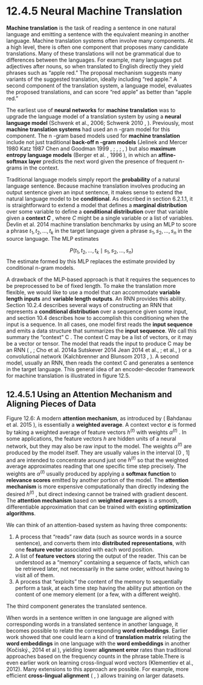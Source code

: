 # 12.4.5 Neural Machine Translation

**Machine translation** is the task of reading a sentence in one natural language and emitting a sentence with the equivalent meaning in another language. Machine translation systems often involve many components. At a high level, there is often one component that proposes many candidate translations. Many of these translations will not be grammatical due to differences between the languages. For
example, many languages put adjectives after nouns, so when translated to English directly they yield phrases such as “apple red.” The proposal mechanism suggests many variants of the suggested translation, ideally including “red apple.” A second component of the translation system, a language model, evaluates the proposed translations, and can score “red apple” as better than “apple red.”

The earliest use of **neural networks** for **machine translation** was to upgrade the language model of a translation system by using a **neural language model** (Schwenk et al., 2006; Schwenk 2010 , ). Previously, most **machine translation systems** had used an n -gram model for this component. The n -gram based models used for **machine translation** include not just traditional **back-off n -gram models** (Jelinek
and Mercer 1980 Katz 1987 Chen and Goodman 1999 , ; , ; , ) but also **maximum entropy language models** (Berger et al. , 1996 ), in which an **affine-softmax layer**  predicts the next word given the presence of frequent n-grams in the context.

Traditional language models simply report the **probability** of a natural language sentence. Because machine translation involves producing an output sentence given an input sentence, it makes sense to extend the natural language model to be **conditional**. As described in section 6.2.1.1, it is straightforward to extend a model that defines a **marginal distribution** over some variable to define a **conditional distribution** over that variable given a **context *C*** , where *C* might be a single variable or a list of variables. Devlin et al. 2014 machine translation benchmarks by using an MLP to score a phrase $t_1, t_2, \ldots , t_k$ in the target language given a phrase $s_1, s_2, \ldots , s_n$ in the source language. The MLP estimates

$$
P( t_1, t_2, \ldots , t_k \mid s_1, s_2, \ldots , s_n )
$$
The estimate formed by this MLP replaces the estimate provided by conditional n-gram models.

A drawback of the MLP-based approach is that it requires the sequences to be preprocessed to be of fixed length. To make the translation more flexible, we would like to use a model that can accommodate **variable length inputs** and **variable length outputs**. An RNN provides this ability. Section 10.2.4 describes several ways of constructing an RNN that represents a **conditional distribution** over a sequence given some input, and section 10.4 describes how to accomplish this conditioning when the input is a sequence. In all cases, one model first reads the **input sequence** and emits a data structure that summarizes the **input sequence**. We call this summary the “context” C . The context C may be a list of vectors, or it may be a vector or tensor. The model that reads the input to produce C may be an RNN ( , ; Cho et al. 2014a Sutskever 2014 Jean 2014 et al., ; et al., ) or a convolutional network (Kalchbrenner and Blunsom 2013 , ). A second model, usually an RNN, then reads the context C and generates a sentence in the target language. This general idea of an encoder-decoder framework for machine translation is illustrated in figure 12.5.



## 12.4.5.1 Using an Attention Mechanism and Aligning Pieces of Data



Figure 12.6: A modern **attention mechanism**, as introduced by (  Bahdanau et al. 2015 ), is essentially a **weighted average**. A context vector ***c*** is formed by taking a weighted average of feature vectors $h^{(t)}$
 with weights $α^{(t)}$ . In some applications, the feature vectors $h$ are hidden units of a neural network, but they may also be raw input to the model. The weights $α^{(t)}$ are produced by the model itself. They are usually values in the interval [0 , 1] and are intended to concentrate around just one $h^{(t)}$ so that the weighted average approximates reading that one specific time step precisely. The weights are $α^{(t)}$ usually produced by applying a **softmax function** to **relevance scores** emitted by another portion of the model. The **attention mechanism** is more expensive computationally than directly indexing the desired 
$h^{(t)}$ , but direct indexing cannot be trained with gradient descent. The **attention mechanism** based on **weighted averages** is a smooth, differentiable approximation that can be trained with existing **optimization algorithms**.

We can think of an attention-based system as having three components:

1. A process that “reads” raw data (such as source words in a source sentence), and converts them into **distributed representations**, with one **feature vector** associated with each word position.
2. A list of **feature vectors** storing the output of the reader. This can be understood as a “memory” containing a sequence of facts, which can be retrieved later, not necessarily in the same order, without having to visit all of them.
3. A process that “exploits” the content of the memory to sequentially perform a task, at each time step having the ability put attention on the content of one memory element (or a few, with a different weight).

The third component generates the translated sentence.

When words in a sentence written in one language are aligned with corresponding words in a translated sentence in another language, it becomes possible to relate the corresponding **word embeddings**. Earlier work showed that one could learn a kind of **translation matrix** relating the **word embeddings** in one language with the **word embeddings** in another  (Kočiský., 2014 et al ), yielding lower **alignment error**
rates than traditional approaches based on the frequency counts in the phrase table.There is even earlier work on learning cross-lingual word vectors  (Klementiev et al., 2012). Many extensions to this approach are possible. For example, more efficient **cross-lingual alignment** ( , )  allows training on larger datasets. 

